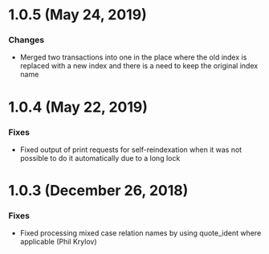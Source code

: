 # 1.0.5 (May 24, 2019)

### Changes

* Merged two transactions into one in the place where the old index is replaced with a new index and there is a need to keep the original index name

# 1.0.4 (May 22, 2019)

### Fixes

* Fixed output of print requests for self-reindexation when it was not possible to do it automatically due to a long lock

# 1.0.3 (December 26, 2018)

### Fixes

* Fixed processing mixed case relation names by using quote_ident where applicable (Phil Krylov)

